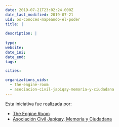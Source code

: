 ```yaml
---
date: 2019-07-21T23:02:24.000Z
date_last_modified: 2019-07-21
uid: os-conoces-mapeando-el-poder
title: |
  
description: |
  
type: 
website: 
date_ini: 
date_end: 
tags:

cities: 

organizations_uids:
  - the-engine-room
  - asociacion-civil-japiqay-memoria-y-ciudadana
---
```


Esta iniciativa fue realizada por:

- [The Engine Room](/organizaciones/the-engine-room)
- [Asociación Civil Japiqay, Memoria y Ciudadana](/organizaciones/asociacion-civil-japiqay-memoria-y-ciudadana)
